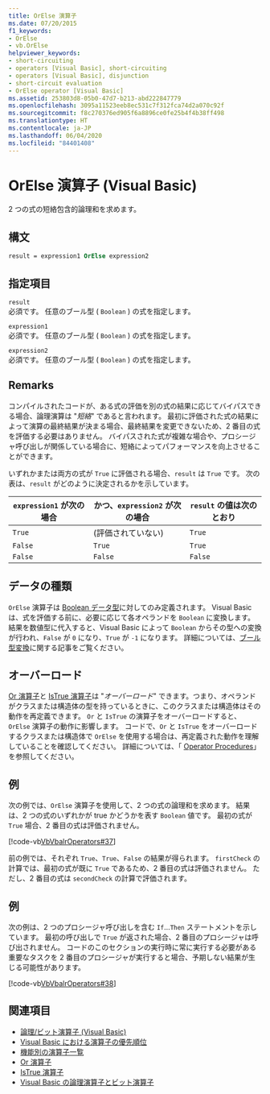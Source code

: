 ```yaml
---
title: OrElse 演算子
ms.date: 07/20/2015
f1_keywords:
- OrElse
- vb.OrElse
helpviewer_keywords:
- short-circuiting
- operators [Visual Basic], short-circuiting
- operators [Visual Basic], disjunction
- short-circuit evaluation
- OrElse operator [Visual Basic]
ms.assetid: 253803d8-05b0-47d7-b213-abd222847779
ms.openlocfilehash: 3095a11523eeb8ec531c7f312fca74d2a070c92f
ms.sourcegitcommit: f8c270376ed905f6a8896ce0fe25b4f4b38ff498
ms.translationtype: HT
ms.contentlocale: ja-JP
ms.lasthandoff: 06/04/2020
ms.locfileid: "84401408"
---
```

# <a name="orelse-operator-visual-basic"></a>OrElse 演算子 (Visual Basic)
2 つの式の短絡包含的論理和を求めます。  
  
## <a name="syntax"></a>構文  
  
```vb
result = expression1 OrElse expression2  
```  
  
## <a name="parts"></a>指定項目  
 `result`  
 必須です。 任意のブール型 ( `Boolean` ) の式を指定します。  
  
 `expression1`  
 必須です。 任意のブール型 ( `Boolean` ) の式を指定します。  
  
 `expression2`  
 必須です。 任意のブール型 ( `Boolean` ) の式を指定します。  
  
## <a name="remarks"></a>Remarks  
 コンパイルされたコードが、ある式の評価を別の式の結果に応じてバイパスできる場合、論理演算は "*短絡*" であると言われます。 最初に評価された式の結果によって演算の最終結果が決まる場合、最終結果を変更できないため、2 番目の式を評価する必要はありません。 バイパスされた式が複雑な場合や、プロシージャ呼び出しが関係している場合に、短絡によってパフォーマンスを向上させることができます。  
  
 いずれかまたは両方の式が `True` に評価される場合、`result` は `True` です。 次の表は、`result` がどのように決定されるかを示しています。  
  
|`expression1` が次の場合|かつ、`expression2` が次の場合|`result` の値は次のとおり|  
|-------------------------|--------------------------|------------------------------|  
|`True`|(評価されていない)|`True`|  
|`False`|`True`|`True`|  
|`False`|`False`|`False`|  
  
## <a name="data-types"></a>データの種類  
 `OrElse` 演算子は [Boolean データ型](../data-types/boolean-data-type.md)に対してのみ定義されます。 Visual Basic は、式を評価する前に、必要に応じて各オペランドを `Boolean` に変換します。 結果を数値型に代入すると、Visual Basic によって `Boolean` からその型への変換が行われ、`False` が `0` になり、`True` が `-1` になります。
詳細については、[ブール型変換](../data-types/boolean-data-type.md#type-conversions)に関する記事をご覧ください。
  
## <a name="overloading"></a>オーバーロード  
 [Or 演算子](or-operator.md)と [IsTrue 演算子](istrue-operator.md)は "*オーバーロード*" できます。つまり、オペランドがクラスまたは構造体の型を持っているときに、このクラスまたは構造体はその動作を再定義できます。 `Or` と `IsTrue` の演算子をオーバーロードすると、`OrElse` 演算子の動作に影響します。 コードで、`Or` と `IsTrue` をオーバーロードするクラスまたは構造体で `OrElse` を使用する場合は、再定義された動作を理解していることを確認してください。 詳細については、「 [Operator Procedures](../../programming-guide/language-features/procedures/operator-procedures.md)」を参照してください。  
  
## <a name="example"></a>例  
 次の例では、`OrElse` 演算子を使用して、2 つの式の論理和を求めます。 結果は、2 つの式のいずれかが true かどうかを表す `Boolean` 値です。 最初の式が `True` 場合、2 番目の式は評価されません。  
  
 [!code-vb[VbVbalrOperators#37](~/samples/snippets/visualbasic/VS_Snippets_VBCSharp/VbVbalrOperators/VB/Class1.vb#37)]  
  
 前の例では、それぞれ `True`、`True`、`False` の結果が得られます。 `firstCheck` の計算では、最初の式が既に `True` であるため、2 番目の式は評価されません。 ただし、2 番目の式は `secondCheck` の計算で評価されます。  
  
## <a name="example"></a>例  
 次の例は、2 つのプロシージャ呼び出しを含む `If`...`Then` ステートメントを示しています。 最初の呼び出しで `True` が返された場合、2 番目のプロシージャは呼び出されません。 コードのこのセクションの実行時に常に実行する必要がある重要なタスクを 2 番目のプロシージャが実行すると場合、予期しない結果が生じる可能性があります。  
  
 [!code-vb[VbVbalrOperators#38](~/samples/snippets/visualbasic/VS_Snippets_VBCSharp/VbVbalrOperators/VB/Class1.vb#38)]  
  
## <a name="see-also"></a>関連項目

- [論理/ビット演算子 (Visual Basic)](logical-bitwise-operators.md)
- [Visual Basic における演算子の優先順位](operator-precedence.md)
- [機能別の演算子一覧](operators-listed-by-functionality.md)
- [Or 演算子](or-operator.md)
- [IsTrue 演算子](istrue-operator.md)
- [Visual Basic の論理演算子とビット演算子](../../programming-guide/language-features/operators-and-expressions/logical-and-bitwise-operators.md)
